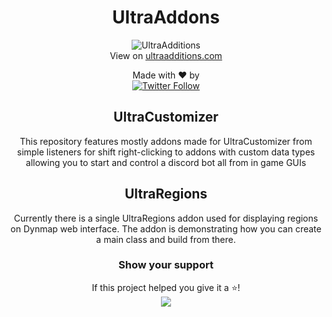 <h1 align="center"> 
UltraAddons
</h1>
  <p align="center">
   <img alt="UltraAdditions" src="https://i.imgur.com/aafG08r.png">
  <br />
   View on <a href="https://ultraadditions.com/members/mirko0.14/addons" target="_BLANK">ultraadditions.com</a>
  </p>

  <p align="center">
   Made with ❤️ by <br /> <a href="https://twitter.com/mirko0_"><img alt="Twitter Follow" src="https://img.shields.io/twitter/follow/mirko0_?label=%40MIRKO0_&style=flat&logo=x&logoColor=%23000000&labelColor=%230074D9&color=%230074D9"> </a>
  </p>


<h2 align="center"> 
UltraCustomizer
</h2>
  <p align="center">
   This repository features mostly addons made for UltraCustomizer from simple listeners for shift right-clicking to addons with custom data types allowing you to start and control a discord bot all from in game GUIs
  </p>

<h2 align="center"> 
UltraRegions
</h2>
  <p align="center">
    Currently there is a single UltraRegions addon used for displaying regions on Dynmap web interface. The addon is demonstrating how you can create a main class and build from there.
  </p>


<h3 align="center"> 
Show your support
</h3>
  <p align="center">
   <span>If this project helped you give it a ⭐️!</span>
   <br />
   <img src="https://img.shields.io/github/stars/mirko0/UltraAddons">
  </p>

